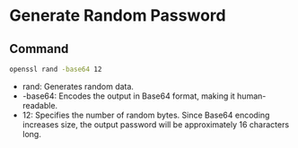 # Generate Random Password

## Command
```bash
openssl rand -base64 12
```
- rand: Generates random data.
- -base64: Encodes the output in Base64 format, making it human-readable.
- 12: Specifies the number of random bytes. Since Base64 encoding increases size, the output password will be approximately 16 characters long.
